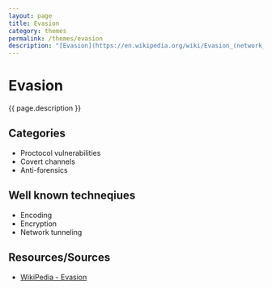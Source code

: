```yaml
---
layout: page
title: Evasion
category: themes
permalink: /themes/evasion
description: "[Evasion](https://en.wikipedia.org/wiki/Evasion_(network_security)) is bypassing an information security device in order to deliver an exploit, attack, or other form of malware to a target network or system, without detection. Evasions are typically used to counter network-based intrusion detection and prevention systems (IPS, IDS) but can also be used to by-pass firewalls and defeat malware analysis. A further target of evasions can be to crash a network security device, rendering it in-effective to subsequent targeted attacks."
---
```

# Evasion

{{ page.description }}

## Categories

* Proctocol vulnerabilities
* Covert channels
* Anti-forensics

## Well known techneqiues

* Encoding
* Encryption
* Network tunneling

## Resources/Sources

* [WikiPedia - Evasion](https://en.wikipedia.org/wiki/Evasion_(network_security))